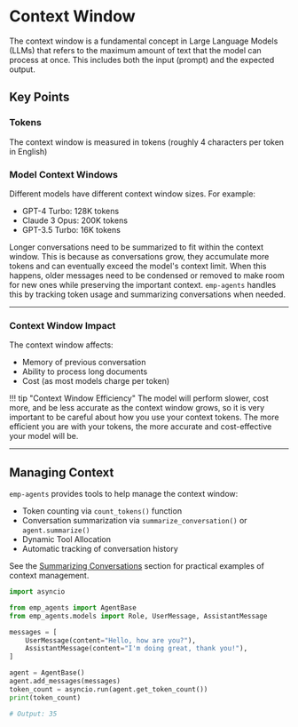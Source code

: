 # Context Window

The context window is a fundamental concept in Large Language Models (LLMs) that refers to the maximum amount of text that the model can process at once. This includes both the input (prompt) and the expected output.

## Key Points

### Tokens
The context window is measured in tokens (roughly 4 characters per token in English)

### Model Context Windows

Different models have different context window sizes.  For example:

- GPT-4 Turbo: 128K tokens
- Claude 3 Opus: 200K tokens
- GPT-3.5 Turbo: 16K tokens

Longer conversations need to be summarized to fit within the context window. This is because as conversations grow, they accumulate more tokens and can eventually exceed the model's context limit. When this happens, older messages need to be condensed or removed to make room for new ones while preserving the important context. `emp-agents` handles this by tracking token usage and summarizing conversations when needed.

---

### Context Window Impact

The context window affects:

- Memory of previous conversation
- Ability to process long documents
- Cost (as most models charge per token)

!!! tip "Context Window Efficiency"
    The model will perform slower, cost more, and be less accurate as the context window grows, so it is very important to be careful about how you use your context tokens.  The more efficient you are with your tokens, the more accurate and cost-effective your model will be.

---
## Managing Context

`emp-agents` provides tools to help manage the context window:

- Token counting via `count_tokens()` function
- Conversation summarization via `summarize_conversation()` or `agent.summarize()`
- Dynamic Tool Allocation
- Automatic tracking of conversation history

See the [Summarizing Conversations](../getting-started/summarize.md) section for practical examples of context management.

```python
import asyncio

from emp_agents import AgentBase
from emp_agents.models import Role, UserMessage, AssistantMessage

messages = [
    UserMessage(content="Hello, how are you?"),
    AssistantMessage(content="I'm doing great, thank you!"),
]

agent = AgentBase()
agent.add_messages(messages)
token_count = asyncio.run(agent.get_token_count())
print(token_count)

# Output: 35
```
